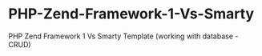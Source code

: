 # PHP-Zend-Framework-1-Vs-Smarty
PHP Zend Framework 1 Vs Smarty Template (working with database - CRUD)
